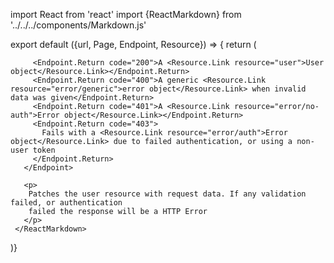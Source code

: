 import React from 'react'
import {ReactMarkdown} from '../../../components/Markdown.js'

export default ({url, Page, Endpoint, Resource}) => {
  return (
     <ReactMarkdown>
       <Endpoint
         url={url}
         group="user"
         method="put"
         path="/user">

         <Endpoint.Return code="200">A <Resource.Link resource="user">User object</Resource.Link></Endpoint.Return>
         <Endpoint.Return code="400">A generic <Resource.Link resource="error/generic">error object</Resource.Link> when invalid data was given</Endpoint.Return>
         <Endpoint.Return code="401">A <Resource.Link resource="error/no-auth">Error object</Resource.Link></Endpoint.Return>
         <Endpoint.Return code="403">
           Fails with a <Resource.Link resource="error/auth">Error object</Resource.Link> due to failed authentication, or using a non-user token
         </Endpoint.Return>
       </Endpoint>

       <p>
        Patches the user resource with request data. If any validation failed, or authentication
        failed the response will be a HTTP Error
       </p>
     </ReactMarkdown>
)}

